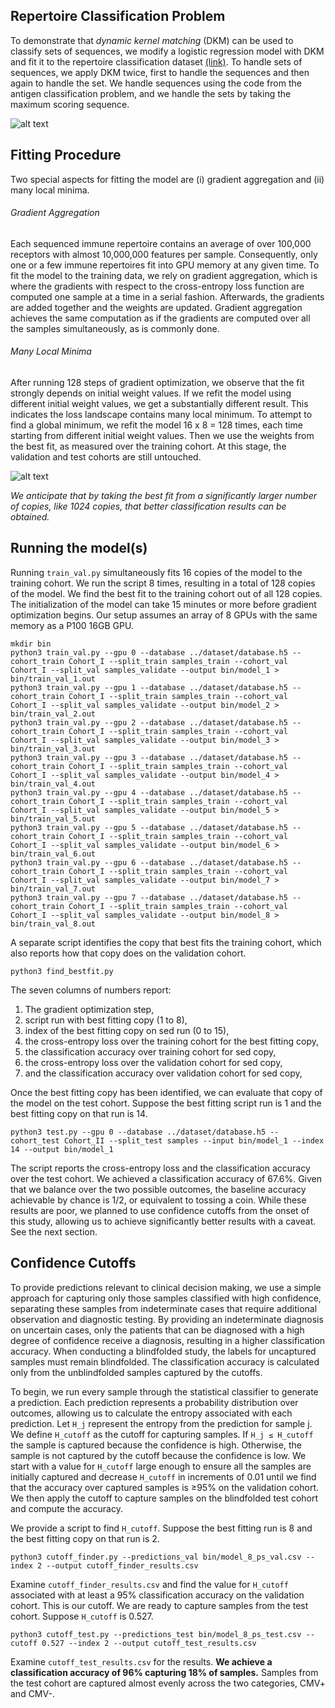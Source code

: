 ## Repertoire Classification Problem

To demonstrate that *dynamic kernel matching* (DKM) can be used to classify sets of sequences, we modify a logistic regression model with DKM and fit it to the repertoire classification dataset [(link)](https://github.com/jostmey/dkm/tree/master/repertoire-classification-problem/dataset). To handle sets of sequences, we apply DKM twice, first to handle the sequences and then again to handle the set. We handle sequences using the code from the antigen classification problem, and we handle the sets by taking the maximum scoring sequence.

![alt text](../../artwork/repertoire-classification-model.png "Repertoire classification model")

## Fitting Procedure

Two special aspects for fitting the model are (i) gradient aggregation and (ii) many local minima.

###### Gradient Aggregation
Each sequenced immune repertoire contains an average of over 100,000 receptors with almost 10,000,000 features per sample. Consequently, only one or a few immune repertoires fit into GPU memory at any given time. To fit the model to the training data, we rely on gradient aggregation, which is where the gradients with respect to the cross-entropy loss function are computed one sample at a time in a serial fashion. Afterwards, the gradients are added together and the weights are updated. Gradient aggregation achieves the same computation as if the gradients are computed over all the samples simultaneously, as is commonly done.


###### Many Local Minima
After running 128 steps of gradient optimization, we observe that the fit strongly depends on initial weight values. If we refit the model using different initial weight values, we get a substantially different result. This indicates the loss landscape contains many local minimum. To attempt to find a global minimum, we refit the model 16 x 8 = 128 times, each time starting from different initial weight values. Then we use the weights from the best fit, as measured over the training cohort. At this stage, the validation and test cohorts are still untouched.

![alt text](../../artwork/many-fits.png "Best fit to training data")

*We anticipate that by taking the best fit from a significantly larger number of copies, like 1024 copies, that better classification results can be obtained.*

## Running the model(s)

Running `train_val.py` simultaneously fits 16 copies of the model to the training cohort. We run the script 8 times, resulting in a total of 128 copies of the model. We find the best fit to the training cohort out of all 128 copies. The initialization of the model can take 15 minutes or more before gradient optimization begins. Our setup assumes an array of 8 GPUs with the same memory as a P100 16GB GPU.

```
mkdir bin
python3 train_val.py --gpu 0 --database ../dataset/database.h5 --cohort_train Cohort_I --split_train samples_train --cohort_val Cohort_I --split_val samples_validate --output bin/model_1 > bin/train_val_1.out
python3 train_val.py --gpu 1 --database ../dataset/database.h5 --cohort_train Cohort_I --split_train samples_train --cohort_val Cohort_I --split_val samples_validate --output bin/model_2 > bin/train_val_2.out
python3 train_val.py --gpu 2 --database ../dataset/database.h5 --cohort_train Cohort_I --split_train samples_train --cohort_val Cohort_I --split_val samples_validate --output bin/model_3 > bin/train_val_3.out
python3 train_val.py --gpu 3 --database ../dataset/database.h5 --cohort_train Cohort_I --split_train samples_train --cohort_val Cohort_I --split_val samples_validate --output bin/model_4 > bin/train_val_4.out
python3 train_val.py --gpu 4 --database ../dataset/database.h5 --cohort_train Cohort_I --split_train samples_train --cohort_val Cohort_I --split_val samples_validate --output bin/model_5 > bin/train_val_5.out
python3 train_val.py --gpu 5 --database ../dataset/database.h5 --cohort_train Cohort_I --split_train samples_train --cohort_val Cohort_I --split_val samples_validate --output bin/model_6 > bin/train_val_6.out
python3 train_val.py --gpu 6 --database ../dataset/database.h5 --cohort_train Cohort_I --split_train samples_train --cohort_val Cohort_I --split_val samples_validate --output bin/model_7 > bin/train_val_7.out
python3 train_val.py --gpu 7 --database ../dataset/database.h5 --cohort_train Cohort_I --split_train samples_train --cohort_val Cohort_I --split_val samples_validate --output bin/model_8 > bin/train_val_8.out
```

A separate script identifies the copy that best fits the training cohort, which also reports how that copy does on the validation cohort.

```
python3 find_bestfit.py
```

The seven columns of numbers report:
1. The gradient optimization step,
2. script run with best fitting copy (1 to 8),
3. index of the best fitting copy on sed run (0 to 15),
4. the cross-entropy loss over the training cohort for the best fitting copy,
5. the classification accuracy over training cohort for sed copy,
6. the cross-entropy loss over the validation cohort for sed copy,
7. and the classification accuracy over validation cohort for sed copy,

Once the best fitting copy has been identified, we can evaluate that copy of the model on the test cohort. Suppose the best fitting script run is 1 and the best fitting copy on that run is 14.

```
python3 test.py --gpu 0 --database ../dataset/database.h5 --cohort_test Cohort_II --split_test samples --input bin/model_1 --index 14 --output bin/model_1
```

The script reports the cross-entropy loss and the classification accuracy over the test cohort. We achieved a classification accuracy of 67.6%. Given that we balance over the two possible outcomes, the baseline accuracy achievable by chance is 1/2, or equivalent to tossing a coin. While these results are poor, we planned to use confidence cutoffs from the onset of this study, allowing us to achieve significantly better results with a caveat. See the next section.

## Confidence Cutoffs

To provide predictions relevant to clinical decision making, we use a simple approach for capturing only those samples classified with high confidence, separating these samples from indeterminate cases that require additional observation and diagnostic testing. By providing an indeterminate diagnosis on uncertain cases, only the patients that can be diagnosed with a high degree of confidence receive a diagnosis, resulting in a higher classification accuracy. When conducting a blindfolded study, the labels for uncaptured samples must remain blindfolded. The classification accuracy is calculated only from the unblindfolded samples captured by the cutoffs.

To begin, we run every sample through the statistical classifier to generate a prediction. Each prediction represents a probability distribution over outcomes, allowing us to calculate the entropy associated with each prediction. Let `H_j` represent the entropy from the prediction for sample j. We define `H_cutoff` as the cutoff for capturing samples. If `H_j ≤ H_cutoff` the sample is captured because the confidence is high. Otherwise, the sample is not captured by the cutoff because the confidence is low. We start with a value for `H_cutoff` large enough to ensure all the samples are initially captured and decrease `H_cutoff` in increments of 0.01 until we find that the accuracy over captured samples is ≥95% on the validation cohort. We then apply the cutoff to capture samples on the blindfolded test cohort and compute the accuracy.

We provide a script to find `H_cutoff`. Suppose the best fitting run is 8 and the best fitting copy on that run is 2.

```
python3 cutoff_finder.py --predictions_val bin/model_8_ps_val.csv --index 2 --output cutoff_finder_results.csv
```

Examine `cutoff_finder_results.csv` and find the value for `H_cutoff` associated with at least a 95% classification accuracy on the validation cohort. This is our cutoff. We are ready to capture samples from the test cohort. Suppose `H_cutoff` is 0.527.

```
python3 cutoff_test.py --predictions_test bin/model_8_ps_test.csv --cutoff 0.527 --index 2 --output cutoff_test_results.csv
```

Examine `cutoff_test_results.csv` for the results. **We achieve a classification accuracy of 96% capturing 18% of samples.** Samples from the test cohort are captured almost evenly across the two categories, CMV+ and CMV-.
